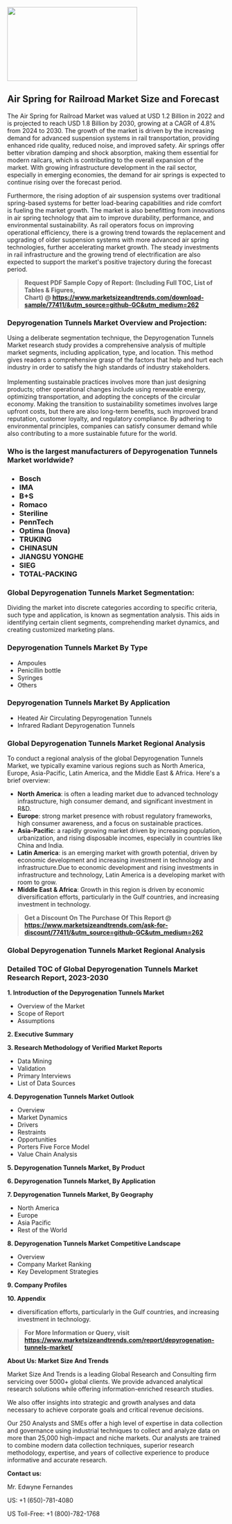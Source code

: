 <p><img class="alignnone size-medium wp-image-20088" src="https://ffe5etoiles.com/wp-content/uploads/2024/12/MST1-300x171.png" alt="" width="300" height="171" /></p><h2>Air Spring for Railroad Market Size and Forecast</h2><p>The Air Spring for Railroad Market was valued at USD 1.2 Billion in 2022 and is projected to reach USD 1.8 Billion by 2030, growing at a CAGR of 4.8% from 2024 to 2030. The growth of the market is driven by the increasing demand for advanced suspension systems in rail transportation, providing enhanced ride quality, reduced noise, and improved safety. Air springs offer better vibration damping and shock absorption, making them essential for modern railcars, which is contributing to the overall expansion of the market. With growing infrastructure development in the rail sector, especially in emerging economies, the demand for air springs is expected to continue rising over the forecast period.</p><p>Furthermore, the rising adoption of air suspension systems over traditional spring-based systems for better load-bearing capabilities and ride comfort is fueling the market growth. The market is also benefitting from innovations in air spring technology that aim to improve durability, performance, and environmental sustainability. As rail operators focus on improving operational efficiency, there is a growing trend towards the replacement and upgrading of older suspension systems with more advanced air spring technologies, further accelerating market growth. The steady investments in rail infrastructure and the growing trend of electrification are also expected to support the market's positive trajectory during the forecast period.</p></p><blockquote id="" class=""><strong>Request PDF Sample Copy of Report: (Including Full TOC, List of Tables &amp; Figures, Chart)&nbsp;@&nbsp;<strong><a href="https://www.marketsizeandtrends.com/download-sample/77411/&utm_source=github-GC&utm_medium=262" target="_blank">https://www.marketsizeandtrends.com/download-sample/77411/&utm_source=github-GC&utm_medium=262</a></strong></strong></blockquote><h3 id="" class="">Depyrogenation Tunnels Market&nbsp;Overview and Projection:</h3><p id="" class="">Using a deliberate segmentation technique, the Depyrogenation Tunnels Market research study provides a comprehensive analysis of multiple market segments, including application, type, and location. This method gives readers a comprehensive grasp of the factors that help and hurt each industry in order to satisfy the high standards of industry stakeholders. <br /> <br />Implementing sustainable practices involves more than just designing products; other operational changes include using renewable energy, optimizing transportation, and adopting the concepts of the circular economy. Making the transition to sustainability sometimes involves large upfront costs, but there are also long-term benefits, such improved brand reputation, customer loyalty, and regulatory compliance. By adhering to environmental principles, companies can satisfy consumer demand while also contributing to a more sustainable future for the world.</p><h3 id="" class="">Who is the largest manufacturers of&nbsp;Depyrogenation Tunnels Market worldwide?</h3><h3 class=""><p><ul><li>Bosch </li><li> IMA </li><li> B+S </li><li> Romaco </li><li> Steriline </li><li> PennTech </li><li> Optima (Inova) </li><li> TRUKING </li><li> CHINASUN </li><li> JIANGSU YONGHE </li><li> SIEG </li><li> TOTAL-PACKING</li></ul></p></h3><h3 id="" class="">Global&nbsp;Depyrogenation Tunnels Market Segmentation:</h3><p id="" class="">Dividing the market into discrete categories according to specific criteria, such type and application, is known as segmentation analysis. This aids in identifying certain client segments, comprehending market dynamics, and creating customized marketing plans.</p><h3 id="" class="">Depyrogenation Tunnels Market&nbsp;By Type</h3><p><p><ul><li>Ampoules </li><li> Penicillin bottle </li><li> Syringes </li><li> Others</p></li></ul></p></p><h3 id="" class="">Depyrogenation Tunnels Market&nbsp;By Application</h3><p class=""><p><ul><li>Heated Air Circulating Depyrogenation Tunnels </li><li> Infrared Radiant Depyrogenation Tunnels</li></ul></p></p><h3 id="" class="">Global Depyrogenation Tunnels Market Regional Analysis</h3><p id="" class="">To conduct a regional analysis of the global Depyrogenation Tunnels Market, we typically examine various regions such as North America, Europe, Asia-Pacific, Latin America, and the Middle East &amp; Africa. Here's a brief overview:</p><ul><li><strong>North America</strong>: is often a leading market due to advanced technology infrastructure, high consumer demand, and significant investment in R&amp;D.</li><li><strong>Europe</strong>: strong market presence with robust regulatory frameworks, high consumer awareness, and a focus on sustainable practices.</li><li><strong>Asia-Pacific</strong>: a rapidly growing market driven by increasing population, urbanization, and rising disposable incomes, especially in countries like China and India.</li><li><strong>Latin America</strong>: is an emerging market with growth potential, driven by economic development and increasing investment in technology and infrastructure.Due to economic development and rising investments in infrastructure and technology, Latin America is a developing market with room to grow.</li><li><strong>Middle East &amp; Africa</strong>: Growth in this region is driven by economic diversification efforts, particularly in the Gulf countries, and increasing investment in technology.</li></ul><blockquote id="" class=""><strong>Get a Discount On The Purchase Of This Report @ <strong><a href="https://www.marketsizeandtrends.com/ask-for-discount/77411/&utm_source=github-GC&utm_medium=262" target="_blank">https://www.marketsizeandtrends.com/ask-for-discount/77411/&utm_source=github-GC&utm_medium=262</a></strong></strong></blockquote><h3 id="" class="">Global Depyrogenation Tunnels Market Regional Analysis</h3><h3 id="" class="">Detailed TOC of Global Depyrogenation Tunnels Market Research Report, 2023-2030</h3><p id="" class=""><strong>1. Introduction of the Depyrogenation Tunnels Market</strong></p><ul><li>Overview of the Market</li><li>Scope of Report</li><li>Assumptions</li></ul><p id="" class=""><strong>2. Executive Summary</strong></p><p id="" class=""><strong>3. Research Methodology of Verified Market Reports</strong></p><ul><li>Data Mining</li><li>Validation</li><li>Primary Interviews</li><li>List of Data Sources</li></ul><p id="" class=""><strong>4. Depyrogenation Tunnels Market Outlook</strong></p><ul><li>Overview</li><li>Market Dynamics</li><li>Drivers</li><li>Restraints</li><li>Opportunities</li><li>Porters Five Force Model</li><li>Value Chain Analysis</li></ul><p id="" class=""><strong>5. Depyrogenation Tunnels Market, By Product</strong></p><p id="" class=""><strong>6. Depyrogenation Tunnels Market, By Application</strong></p><p id="" class=""><strong>7. Depyrogenation Tunnels Market, By Geography</strong></p><ul><li>North America</li><li>Europe</li><li>Asia Pacific</li><li>Rest of the World</li></ul><p id="" class=""><strong>8. Depyrogenation Tunnels Market Competitive Landscape</strong></p><ul><li>Overview</li><li>Company Market Ranking</li><li>Key Development Strategies</li></ul><p id="" class=""><strong>9. Company Profiles</strong></p><p id="" class=""><strong>10. Appendix</strong></p><ul><li>diversification efforts, particularly in the Gulf countries, and increasing investment in technology.</li></ul><blockquote id="" class=""><strong>For More Information or Query, visit <strong><strong><a href="https://www.marketsizeandtrends.com/report/depyrogenation-tunnels-market/" target="_blank">https://www.marketsizeandtrends.com/report/depyrogenation-tunnels-market/</a></strong></strong></strong></blockquote><p id="" class=""><strong>About Us: Market Size And Trends</strong></p><p id="" class="">Market Size And Trends is a leading Global Research and Consulting firm servicing over 5000+ global clients. We provide advanced analytical research solutions while offering information-enriched research studies.</p><p id="" class="">We also offer insights into strategic and growth analyses and data necessary to achieve corporate goals and critical revenue decisions.</p><p id="" class="">Our 250 Analysts and SMEs offer a high level of expertise in data collection and governance using industrial techniques to collect and analyze data on more than 25,000 high-impact and niche markets. Our analysts are trained to combine modern data collection techniques, superior research methodology, expertise, and years of collective experience to produce informative and accurate research.</p><p id="" class=""><strong>Contact us:</strong></p><p id="" class="">Mr. Edwyne Fernandes</p><p id="" class="">US: +1 (650)-781-4080</p><p id="" class="">US Toll-Free: +1 (800)-782-1768</p>

